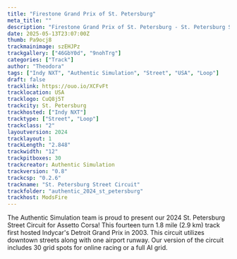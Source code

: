 ```yaml
---
title: "Firestone Grand Prix of St. Petersburg"
meta_title: ""
description: "Firestone Grand Prix of St. Petersburg - St. Petersburg Street Circuit by Authentic Simulation for assetto corsa"
date: 2025-05-13T23:07:00Z
thumb: Pa9ocj8
trackmainimage: szEHJPz
trackgallery: ["46GbY0d", "9nohTrg"] 
categories: ["Track"]
author: "Theodora"
tags: ["Indy NXT", "Authentic Simulation", "Street", "USA", "Loop"]
draft: false
tracklink: https://ouo.io/XCFvFt
tracklocation: USA
tracklogo: CuQ8j5T
trackcity: St. Petersburg
trackhosted: ["Indy NXT"]
tracktype: ["Street", "Loop"]
trackclass: "2" 
layoutversion: 2024
tracklayout: 1
trackLength: "2.848"
trackwidth: "12"
trackpitboxes: 30
trackcreator: Authentic Simulation
trackversion: "0.8"
trackcsp: "0.2.6"
trackname: "St. Petersburg Street Circuit"
trackfolder: "authentic_2024_st_petersburg"
trackhost: ModsFire
---
```

The Authentic Simulation team is proud to present our 2024 St. Petersburg Street Circuit for Assetto Corsa! This fourteen turn 1.8 mile (2.9 km) track first hosted Indycar's Detroit Grand Prix in 2003. This circuit utilizes downtown streets along with one airport runway. Our version of the circuit includes 30 grid spots for online racing or a full AI grid.